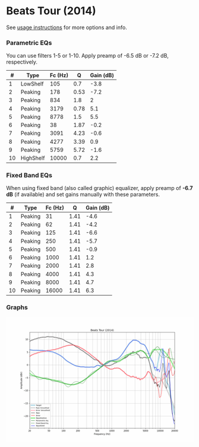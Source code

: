 # Beats Tour (2014)
See [usage instructions](https://github.com/jaakkopasanen/AutoEq#usage) for more options and info.

### Parametric EQs
You can use filters 1-5 or 1-10. Apply preamp of -6.5 dB or -7.2 dB, respectively.

|   # | Type      |   Fc (Hz) |    Q |   Gain (dB) |
|-----|-----------|-----------|------|-------------|
|   1 | LowShelf  |       105 | 0.7  |        -3.8 |
|   2 | Peaking   |       178 | 0.53 |        -7.2 |
|   3 | Peaking   |       834 | 1.8  |         2   |
|   4 | Peaking   |      3179 | 0.78 |         5.1 |
|   5 | Peaking   |      8778 | 1.5  |         5.5 |
|   6 | Peaking   |        38 | 1.87 |        -0.2 |
|   7 | Peaking   |      3091 | 4.23 |        -0.6 |
|   8 | Peaking   |      4277 | 3.39 |         0.9 |
|   9 | Peaking   |      5759 | 5.72 |        -1.6 |
|  10 | HighShelf |     10000 | 0.7  |         2.2 |

### Fixed Band EQs
When using fixed band (also called graphic) equalizer, apply preamp of **-6.7 dB** (if available) and set gains manually with these parameters.

|   # | Type    |   Fc (Hz) |    Q |   Gain (dB) |
|-----|---------|-----------|------|-------------|
|   1 | Peaking |        31 | 1.41 |        -4.6 |
|   2 | Peaking |        62 | 1.41 |        -4.2 |
|   3 | Peaking |       125 | 1.41 |        -6.6 |
|   4 | Peaking |       250 | 1.41 |        -5.7 |
|   5 | Peaking |       500 | 1.41 |        -0.9 |
|   6 | Peaking |      1000 | 1.41 |         1.2 |
|   7 | Peaking |      2000 | 1.41 |         2.8 |
|   8 | Peaking |      4000 | 1.41 |         4.3 |
|   9 | Peaking |      8000 | 1.41 |         4.7 |
|  10 | Peaking |     16000 | 1.41 |         6.3 |

### Graphs
![](./Beats%20Tour%20(2014).png)
